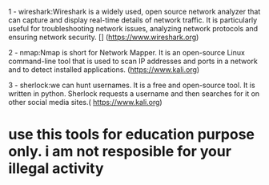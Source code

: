 1 - wireshark:Wireshark is a widely used, open source network analyzer that can capture and display real-time details of network traffic. It is particularly useful for troubleshooting network issues, analyzing network protocols and ensuring network security.
[]
(https://www.wireshark.org)

2 - nmap:Nmap is short for Network Mapper. It is an open-source Linux command-line tool that is used to scan IP addresses and ports in a network and to detect installed applications.
(https://www.kali.org)

3 - sherlock:we can hunt usernames. It is a free and open-source tool. It is written in python. Sherlock requests a username and then searches for it on other social media sites.(
https://www.kali.org)


# use this tools for education purpose only. i am not resposible for your illegal activity
